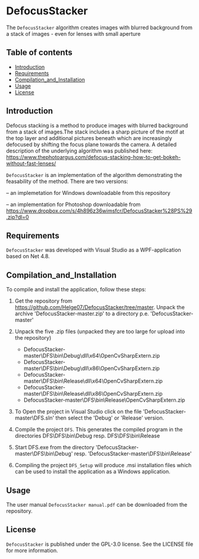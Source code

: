 # DefocusStacker 
The `DefocusStacker` algorithm creates images with blurred background from a stack of images - even for lenses with small aperture 

## Table of contents
- [Introduction](#Introduction)
- [Requirements](#Requirements)
- [Compilation_and_Installation](#Compilation_and_Installation)
- [Usage](#usage)
- [License](#license)

## Introduction
Defocus stacking is a method to produce images with blurred background from a stack of images.The stack
includes a sharp picture of the motif at the top layer and additional pictures beneath which are
increasingly defocused by shifting the focus plane towards the camera. A detailed description of the underlying algorithm was published here: https://www.thephotoargus.com/defocus-stacking-how-to-get-bokeh-without-fast-lenses/


`DefocusStacker` is an implementation of the algorithm demonstrating the feasability of the method.
There are two versions: 

– an implemetation for Windows
  downloadable from this repository

– an implementation for Photoshop downloadable from  https://www.dropbox.com/s/4h896z36wimsfcr/DefocusStacker%28PS%29.zip?dl=0


## Requirements
`DefocusStacker` was developed with Visual Studio as a WPF-application based on Net 4.8.

## Compilation_and_Installation
To compile and install the application, follow these steps:
1. Get the repository from https://github.com/Helge07/DefocusStacker/tree/master.
   Unpack the archive 'DefocusStacker-master.zip' to a directory p.e. 'DefocusStacker-master'

3. Unpack the five .zip files (unpacked they are too large for upload into the repository)
   - DefocusStacker-master\DFS\bin\Debug\dll\x64\OpenCvSharpExtern.zip
   - DefocusStacker-master\DFS\bin\Debug\dll\x86\OpenCvSharpExtern.zip
   - DefocusStacker-master\DFS\bin\Release\dll\x64\OpenCvSharpExtern.zip
   - DefocusStacker-master\DFS\bin\Release\dll\x86\OpenCvSharpExtern.zip
   - DefocusStacker-master\DFS\bin\Release\OpenCvSharpExtern.zip

4. To Open the project in Visual Studio click on the file  'DefocusStacker-master\DFS.sln' then select the 'Debug' or 'Release' version.

5. Compile the project `DFS`. This generates the compiled program in the directories
   DFS\DFS\bin\Debug   resp.  DFS\DFS\bin\Release

6. Start DFS.exe  from the directory
   'DefocusStacker-master\DFS\bin\Debug'   resp.  'DefocusStacker-master\DFS\bin\Release'

10. Compiling the project `DFS_Setup` will produce .msi installation files which can be used to install the application as a Windows application.

## Usage
The user manual `DefocusStacker manual.pdf` can be downloaded from the repository.

## License
`DefocusStacker` is published under the GPL-3.0 license. See the LICENSE file for more information. 


